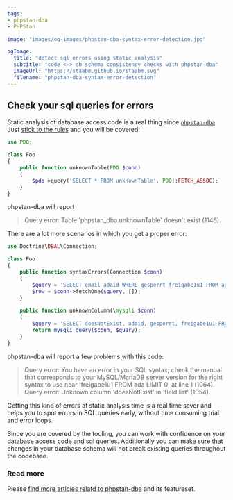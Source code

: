 ```yaml
---
tags:
- phpstan-dba
- PHPStan

image: "images/og-images/phpstan-dba-syntax-error-detection.jpg"

ogImage:
  title: "detect sql errors using static analysis"
  subtitle: "code <-> db schema consistency checks with phpstan-dba"
  imageUrl: "https://staabm.github.io/staabm.svg"
  filename: "phpstan-dba-syntax-error-detection"
---
```


## Check your sql queries for errors

Static analysis of database access code is a real thing since [`phpstan-dba`](https://staabm.github.io/2022/05/01/phpstan-dba.html).
Just [stick to the rules](https://staabm.github.io/2022/07/23/phpstan-dba-inference-placeholder.html#the-golden-phpstan-dba-rules) and you will be covered:

```php
use PDO;

class Foo
{
    public function unknownTable(PDO $conn)
    {
        $pdo->query('SELECT * FROM unknownTable', PDO::FETCH_ASSOC);
    }
}
```

phpstan-dba will report

> Query error: Table 'phpstan_dba.unknownTable' doesn't exist (1146).

There are a lot more scenarios in which you get a proper error:

```php
use Doctrine\DBAL\Connection;

class Foo
{
    public function syntaxErrors(Connection $conn)
    {
        $query = 'SELECT email adaid WHERE gesperrt freigabe1u1 FROM ada';
        $row = $conn->fetchOne($query, []); 
    }
    
    public function unknownColumn(\mysqli $conn)
    {
        $query = 'SELECT doesNotExist, adaid, gesperrt, freigabe1u1 FROM ada';
        return mysqli_query($conn, $query); 
    }
}
```

phpstan-dba will report a few problems with this code:

> Query error: You have an error in your SQL syntax; check the manual that corresponds to your MySQL/MariaDB server version for the right syntax to use near 'freigabe1u1 FROM ada LIMIT 0' at line 1 (1064).
> Query error: Unknown column 'doesNotExist' in 'field list' (1054).

Getting this kind of errors at static analysis time is a real time saver and helps you to spot errors in SQL queries early,
without time consuming trial and error loops.

Since you are covered by the tooling, you can work with confidence on your database access code and sql queries.
Additionally you can make sure that changes in your database schema will not break existing queries throughout the codebase.

### Read more

Please [find more articles relatd to phpstan-dba](https://staabm.github.io/archive.html#phpstan-dba) and its featureset.
